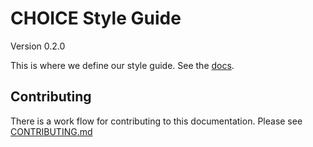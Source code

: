 # CHOICE Style Guide

Version 0.2.0

This is where we define our style guide. See the [docs](docs/README.md).

## Contributing

There is a work flow for contributing to this documentation. Please see [CONTRIBUTING.md](CONTRIBUTING.md)
